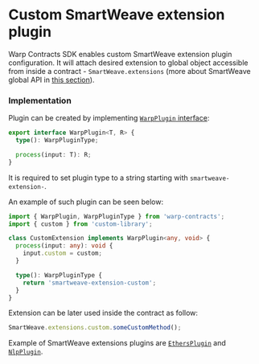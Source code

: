 # Custom SmartWeave extension plugin

Warp Contracts SDK enables custom SmartWeave extension plugin configuration. It will attach desired extension to global object accessible from inside a contract - `SmartWeave.extensions` (more about SmartWeave global API in [this section](https://academy.warp.cc/docs/sdk/basic/smartweave-global)).

### Implementation

Plugin can be created by implementing [`WarpPlugin` interface](https://github.com/warp-contracts/warp/blob/main/src/core/WarpPlugin.ts#L13):

```ts
export interface WarpPlugin<T, R> {
  type(): WarpPluginType;

  process(input: T): R;
}
```

It is required to set plugin type to a string starting with `smartweave-extension-`.

An example of such plugin can be seen below:

```ts
import { WarpPlugin, WarpPluginType } from 'warp-contracts';
import { custom } from 'custom-library';

class CustomExtension implements WarpPlugin<any, void> {
  process(input: any): void {
    input.custom = custom;
  }

  type(): WarpPluginType {
    return 'smartweave-extension-custom';
  }
}
```

Extension can be later used inside the contract as follow:

```ts
SmartWeave.extensions.custom.someCustomMethod();
```

Example of SmartWeave extensions plugins are [`EthersPlugin`](https://academy.warp.cc/docs/sdk/advanced/ethers) and [`NlpPlugin`](https://academy.warp.cc/docs/sdk/advanced/nlp).
